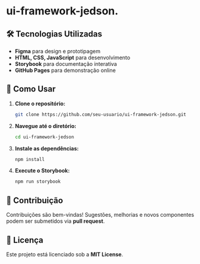# ui-framework-jedson.

## 🛠️ Tecnologias Utilizadas
- **Figma** para design e prototipagem
- **HTML, CSS, JavaScript** para desenvolvimento
- **Storybook** para documentação interativa
- **GitHub Pages** para demonstração online

## 📖 Como Usar
1. **Clone o repositório:**
   ```sh
   git clone https://github.com/seu-usuario/ui-framework-jedson.git
   ```
   
2. **Navegue até o diretório:**
   ```sh
   cd ui-framework-jedson
   ```
   
3. **Instale as dependências:**
   ```sh
   npm install
   ```
   
4. **Execute o Storybook:**
   ```sh
   npm run storybook
   ```

## 🤝 Contribuição
Contribuições são bem-vindas! Sugestões, melhorias e novos componentes podem ser submetidos via **pull request**.

## 📜 Licença
Este projeto está licenciado sob a **MIT License**.

